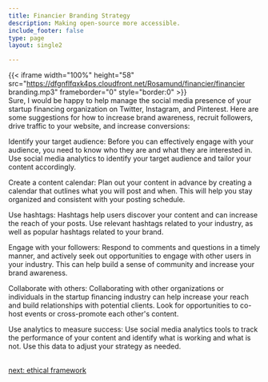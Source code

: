 ```yaml
---
title: Financier Branding Strategy
description: Making open-source more accessible.
include_footer: false
type: page
layout: single2 

---
```


{{< iframe width="100%" height="58" src="https://dfgnflfqxk4ps.cloudfront.net/Rosamund/financier/financier branding.mp3" frameborder="0" style="border:0" >}}<br>
Sure, I would be happy to help manage the social media presence of your startup financing organization on Twitter, Instagram, and Pinterest. Here are some suggestions for how to increase brand awareness, recruit followers, drive traffic to your website, and increase conversions:

Identify your target audience: Before you can effectively engage with your audience, you need to know who they are and what they are interested in. Use social media analytics to identify your target audience and tailor your content accordingly.

Create a content calendar: Plan out your content in advance by creating a calendar that outlines what you will post and when. This will help you stay organized and consistent with your posting schedule.

Use hashtags: Hashtags help users discover your content and can increase the reach of your posts. Use relevant hashtags related to your industry, as well as popular hashtags related to your brand.

Engage with your followers: Respond to comments and questions in a timely manner, and actively seek out opportunities to engage with other users in your industry. This can help build a sense of community and increase your brand awareness.

Collaborate with others: Collaborating with other organizations or individuals in the startup financing industry can help increase your reach and build relationships with potential clients. Look for opportunities to co-host events or cross-promote each other's content.

Use analytics to measure success: Use social media analytics tools to track the performance of your content and identify what is working and what is not. Use this data to adjust your strategy as needed.

<br>
<a href="https://workdojos.com/financier/ethics">next: ethical framework</a>
</p>